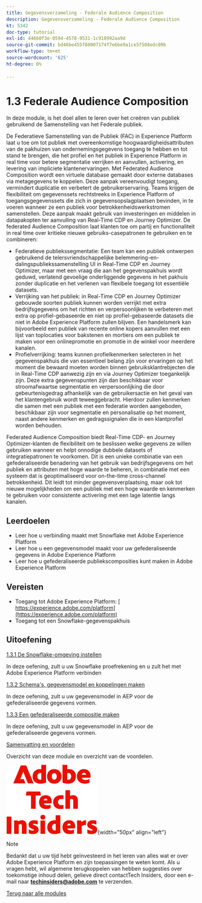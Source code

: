 ```yaml
---
title: Gegevensverzameling - Federale Audience Composition
description: Gegevensverzameling - Federale Audience Composition
kt: 5342
doc-type: tutorial
exl-id: 44660f3e-0594-4578-9531-1c918992aa9d
source-git-commit: bd46be455f88007174f7e6be9a1ce5f508edc09b
workflow-type: tm+mt
source-wordcount: '625'
ht-degree: 0%

---
```


# 1.3 Federale Audience Composition

In deze module, is het doel allen te leren over het creëren van publiek gebruikend de Samenstelling van het Federale publiek.

De Federatieve Samenstelling van de Publiek (FAC) in Experience Platform laat u toe om tot publiek met overeenkomstige hoogwaardigheidsattributen van de pakhuizen van ondernemingsgegevens toegang te hebben en tot stand te brengen, die het profiel en het publiek in Experience Platform in real time voor betere segmentatie verrijken en aanvullen, activering, en levering van impliciete klantenervaringen. Met Federated Audience Composition wordt een virtuele database gemaakt door externe databases via metagegevens te koppelen. Deze aanpak vereenvoudigt toegang, vermindert duplicatie en verbetert de gebruikerservaring. Teams krijgen de flexibiliteit om gegevenssets rechtstreeks in Experience Platform of toegangsgegevenssets die zich in gegevensopslagplaatsen bevinden, in te voeren wanneer ze een publiek voor betrokkenheidswerkstromen samenstellen. Deze aanpak maakt gebruik van investeringen en middelen in datapakopten ter aanvulling van Real-Time CDP en Journey Optimizer. De federated Audience Composition laat klanten toe om partij en functionaliteit in real time over kritieke nieuwe gebruiks-casepatronen te gebruiken en te combineren:

- Federatieve publiekssegmentatie: Een team kan een publiek ontwerpen gebruikend de telersvriendschappelijke belemmering-en-dalingspubliekssamenstelling UI in Real-Time CDP en Journey Optimizer, maar met een vraag die aan het gegevenspakhuis wordt geduwd, verlatend gevoelige onderliggende gegevens in het pakhuis zonder duplicatie en het verlenen van flexibele toegang tot essentiële datasets.
- Verrijking van het publiek: in Real-Time CDP en Journey Optimizer gebouwde soorten publiek kunnen worden verrijkt met extra bedrijfsgegevens om het richten en verpersoonlijken te verbeteren met extra op profiel-gebaseerde en niet op profiel-gebaseerde datasets die niet in Adobe Experience Platform zullen blijven. Een handelsmerk kan bijvoorbeeld een publiek van recente online kopers aanvullen met een lijst van toplocaties voor bakstenen en mortiers om een publiek te maken voor een onlinepromotie en promotie in de winkel voor meerdere kanalen.
- Profielverrijking: teams kunnen profielkenmerken selecteren in het gegevenspakhuis die van essentieel belang zijn voor ervaringen op het moment die bewaard moeten worden binnen gebruiksklantrebjecten die in Real-Time CDP aanwezig zijn en via Journey Optimizer toegankelijk zijn. Deze extra gegevenspunten zijn dan beschikbaar voor stroomafwaartse segmentatie en verpersoonlijking die door gebeurtenisgedrag afhankelijk van de gebruikersactie en het geval van het klantengebruik wordt teweeggebracht. Hierdoor zullen kenmerken die samen met een publiek met een federatie worden aangeboden, beschikbaar zijn voor segmentatie en personalisatie op het moment, naast andere kenmerken en gedragssignalen die in een klantprofiel worden behouden.

Federated Audience Composition biedt Real-Time CDP- en Journey Optimizer-klanten de flexibiliteit om te beslissen welke gegevens ze willen gebruiken wanneer en helpt onnodige dubbele datasets of integratiepatronen te voorkomen. Dit is een unieke combinatie van een gefederaliseerde benadering van het gebruik van bedrijfsgegevens om het publiek en attributen met hoge waarde te beheren, in combinatie met een systeem dat is geoptimaliseerd voor on-the-time cross-channel betrokkenheid. Dit leidt tot minder gegevensverplaatsing, maar ook tot nieuwe mogelijkheden om een publiek met een hoge waarde en kenmerken te gebruiken voor consistente activering met een lage latentie langs kanalen.

## Leerdoelen

- Leer hoe u verbinding maakt met Snowflake met Adobe Experience Platform
- Leer hoe u een gegevensmodel maakt voor uw gefederaliseerde gegevens in Adobe Experience Platform
- Leer hoe u gefederaliseerde publiekscomposities kunt maken in Adobe Experience Platform

## Vereisten

- Toegang tot Adobe Experience Platform: [ https://experience.adobe.com/platform](https://experience.adobe.com/platform)
- Toegang tot een Snowflake-gegevenspakhuis

## Uitoefening

[1.3.1 De Snowflake-omgeving instellen](./ex1.md)

In deze oefening, zult u uw Snowflake proefrekening en u zult het met Adobe Experience Platform verbinden

[1.3.2 Schema&#39;s, gegevensmodel en koppelingen maken](./ex2.md)

In deze oefening, zult u uw gegevensmodel in AEP voor de gefederaliseerde gegevens vormen.

[1.3.3 Een gefederaliseerde compositie maken](./ex3.md)

In deze oefening, zult u uw gegevensmodel in AEP voor de gefederaliseerde gegevens vormen.

[Samenvatting en voordelen](./summary.md)

Overzicht van deze module en overzicht van de voordelen.

![ Indexen van de Tech ](./../../../assets/images/techinsiders.png){width="50px" align="left"}

>[!NOTE]
>
>Bedankt dat u uw tijd hebt geïnvesteerd in het leren van alles wat er over Adobe Experience Platform en zijn toepassingen te weten komt. Als u vragen hebt, wil algemene terugkoppelen van hebben suggesties over toekomstige inhoud delen, gelieve direct contactTech Insiders, door een e-mail naar **techinsiders@adobe.com** te verzenden.

[Terug naar alle modules](../../../overview.md)
